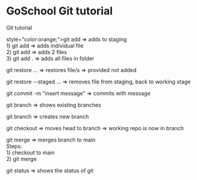 # GoSchool Git tutorial

Git tutorial <br />

style="color:orange;">git</span> add <filename> => adds <filename> to staging <br />
    1) git add <filename> => adds individual file <br />
    2) git add <filename1> <filename1> => adds 2 files <br />
    3) git add . => adds all files in folder <br />

git restore <file> ... => restores file/s => provided not added <br />

git restore --staged <file> ... => removes file from staging, back to working stage <br />

git commit -m "insert message" => commits with message <br />

git branch => shows existing branches  <br />

git branch <branch name> => creates new branch <br />

git checkout <branch name> => moves head to branch => working repo is now in branch <br />

git merge <branch name> => merges branch to main <br />
    Steps: <br />
    1) checkout to main <br />
    2) git merge <branch name> <br />

git status => shows the status of git <br />


